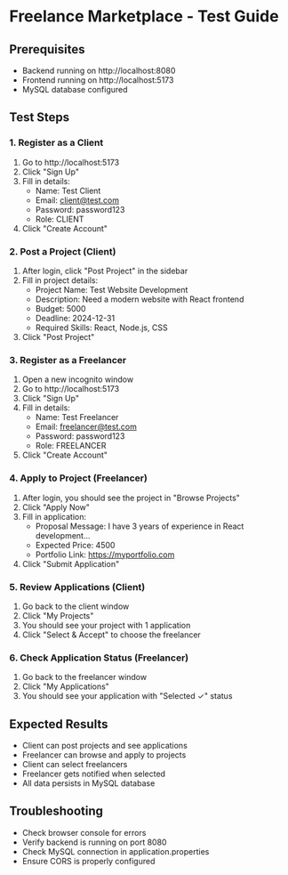 # Freelance Marketplace - Test Guide

## Prerequisites
- Backend running on http://localhost:8080
- Frontend running on http://localhost:5173
- MySQL database configured

## Test Steps

### 1. Register as a Client
1. Go to http://localhost:5173
2. Click "Sign Up"
3. Fill in details:
   - Name: Test Client
   - Email: client@test.com
   - Password: password123
   - Role: CLIENT
4. Click "Create Account"

### 2. Post a Project (Client)
1. After login, click "Post Project" in the sidebar
2. Fill in project details:
   - Project Name: Test Website Development
   - Description: Need a modern website with React frontend
   - Budget: 5000
   - Deadline: 2024-12-31
   - Required Skills: React, Node.js, CSS
3. Click "Post Project"

### 3. Register as a Freelancer
1. Open a new incognito window
2. Go to http://localhost:5173
3. Click "Sign Up"
4. Fill in details:
   - Name: Test Freelancer
   - Email: freelancer@test.com
   - Password: password123
   - Role: FREELANCER
5. Click "Create Account"

### 4. Apply to Project (Freelancer)
1. After login, you should see the project in "Browse Projects"
2. Click "Apply Now"
3. Fill in application:
   - Proposal Message: I have 3 years of experience in React development...
   - Expected Price: 4500
   - Portfolio Link: https://myportfolio.com
4. Click "Submit Application"

### 5. Review Applications (Client)
1. Go back to the client window
2. Click "My Projects"
3. You should see your project with 1 application
4. Click "Select & Accept" to choose the freelancer

### 6. Check Application Status (Freelancer)
1. Go back to the freelancer window
2. Click "My Applications"
3. You should see your application with "Selected ✓" status

## Expected Results
- Client can post projects and see applications
- Freelancer can browse and apply to projects
- Client can select freelancers
- Freelancer gets notified when selected
- All data persists in MySQL database

## Troubleshooting
- Check browser console for errors
- Verify backend is running on port 8080
- Check MySQL connection in application.properties
- Ensure CORS is properly configured 